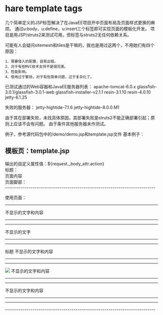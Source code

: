 hare template tags
=======

几个简单定义的JSP标签解决了在JavaEE项目开中页面布局及页面样式更换的麻烦。
通过u:body，u:define，u:insert三个标签即可实现页面的模板化开发。
项目是用JSP/struts2来测试可用，但标签与struts2无任何依赖关系。



可能有人会疑问sitemesh和tiles是干嘛的，我也是用过这两个，不用她们有四个原因：

	1、需要侵入的配置，容易出错。
	2、对于有些MVC技术支持不是很完美。
	3、性能影响。
	4、使用过于繁琐，对于有些简单问题，过于复杂化了。



已测试通过的Web容器和JavaEE服务器列表：
  apache-tomcat-6.0.x
  glassfish-3.0.1/glassfish-3.0.1-web
  glassfish-installer-v2.1.1
  resin-3.1.10
  resin-4.0.10
  jetty-6.1.25

失败的服务器：
  jetty-hightide-7.1.6
  jetty-hightide-8.0.0.M1

由于其在部署失败，未找具体原因，其部署失败是struts2不能正确部署引起；原则上应该不会有问题。
由于条件其他服务器未作测试。

例子，参考源代码包中的/demo/demo.jsp和template.jsp文件 基本例子：

模板页：template.jsp
-----------------------------------------------------------------------------
  <body>
  输出的自定义属性值：${request._body_attr.action}
  <div>
     标题：<u:insert name="header" />
  </div>
  <div>
     页面内容<u:insert name="body" />
  </div>
  <div>
    页面脚部：<u:insert name="footer" />
  </div>
  </body>
-----------------------------------------------------------------------------

使用页面：

-----------------------------------------------------------------------------
  不显示的文字和内容<hr/><hr/>
  <body>
  <u:body template="template.jsp" action="自定义属性值"   >
  不显示的文字<hr/><hr/>
          <u:define name="header">标题</u:define>
  不显示的文字和内容<hr/><hr/>
          <u:define name="body">
                  <img src="http://www.google.com.hk/intl/zh-CN/images/logo_cn.png" />
          </u:define> 
  不显示的文字和内容<hr/><hr/>
  
  </body>
  不显示的文字和内容<hr/><hr/>
-----------------------------------------------------------------------------
